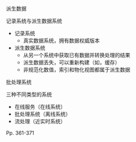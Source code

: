 派生数据

记录系统与派生数据系统

-   记录系统
    -   真实数据系统，拥有数据权威版本
-   派生数据系统
    -   从另一个系统中获取已有数据并转换处理的结果
    -   派生数据丢失，可以重新构建（如，缓存）
    -   非规范化数值，索引和物化视图都属于派生数据



批处理系统



三种不同类型的系统

-   在线服务（在线系统）
-   批处理系统（离线系统）
-   流处理（近实时系统）



Pp. 361-371